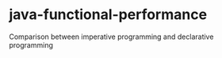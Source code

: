 # java-functional-performance
Comparison between imperative programming and declarative programming
